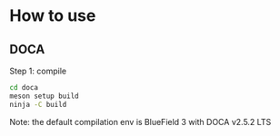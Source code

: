 # How to use

## DOCA
Step 1: compile
```bash
cd doca
meson setup build
ninja -C build
```
Note: the default compilation env is BlueField 3 with DOCA v2.5.2 LTS
